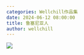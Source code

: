 ```yaml
---
categories: Wellchill作品集
date: 2024-06-12 08:00:00
title: 鲁塞尼亚人
author: wellchill
---
```


![](1.jpeg)